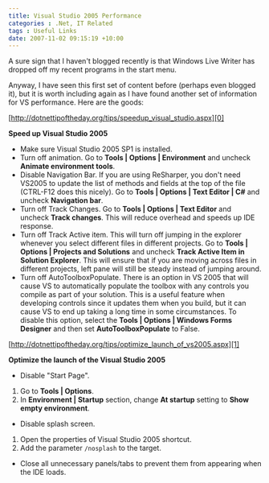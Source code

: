 ```yaml
---
title: Visual Studio 2005 Performance
categories : .Net, IT Related
tags : Useful Links
date: 2007-11-02 09:15:19 +10:00
---
```


A sure sign that I haven't blogged recently is that Windows Live Writer has dropped off my recent programs in the start menu.

Anyway, I have seen this first set of content before (perhaps even blogged it), but it is worth including again as I have found another set of information for VS performance. Here are the goods:

[http://dotnettipoftheday.org/tips/speedup_visual_studio.aspx][0]

<!--more-->

**Speed up Visual Studio 2005**

* Make sure Visual Studio 2005 SP1 is installed.
* Turn off animation.
Go to **Tools | Options | Environment** and uncheck **Animate environment tools**.
* Disable Navigation Bar.
If you are using ReSharper, you don't need VS2005 to update the list of methods and fields at the top of the file (CTRL-F12 does this nicely). Go to **Tools | Options | Text Editor | C#** and uncheck **Navigation bar**.
* Turn off Track Changes.
Go to **Tools | Options | Text Editor** and uncheck **Track changes**. This will reduce overhead and speeds up IDE response.
* Turn off Track Active item.
This will turn off jumping in the explorer whenever you select different files in different projects. Go to **Tools | Options | Projects and Solutions** and uncheck **Track Active Item in Solution Explorer**. This will ensure that if you are moving across files in different projects, left pane will still be steady instead of jumping around.
* Turn off AutoToolboxPopulate.
There is an option in VS 2005 that will cause VS to automatically populate the toolbox with any controls you compile as part of your solution. This is a useful feature when developing controls since it updates them when you build, but it can cause VS to end up taking a long time in some circumstances. To disable this option, select the **Tools | Options | Windows Forms Designer** and then set **AutoToolboxPopulate** to False.

[http://dotnettipoftheday.org/tips/optimize_launch_of_vs2005.aspx][1]

**Optimize the launch of the Visual Studio 2005**

* Disable "Start Page".
1. Go to **Tools | Options**.
1. In **Environment | Startup** section, change **At startup** setting to **Show empty environment**.
* Disable splash screen.
1. Open the properties of Visual Studio 2005 shortcut.
1. Add the parameter <code>/nosplash</code> to the target.
* Close all unnecessary panels/tabs to prevent them from appearing when the IDE loads.

[0]: http://dotnettipoftheday.org/tips/speedup_visual_studio.aspx
[1]: http://dotnettipoftheday.org/tips/optimize_launch_of_vs2005.aspx
